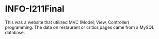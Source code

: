 ﻿# INFO-I211Final
This was a website that utilized MVC (Model, View, Controller) programming. The data on restaurant or critics pages came from a MySQL database.
